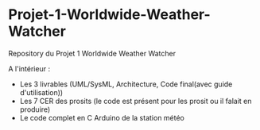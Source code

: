 # Projet-1-Worldwide-Weather-Watcher

Repository du Projet 1 Worldwide Weather Watcher

A l'intérieur :

- Les 3 livrables (UML/SysML, Architecture, Code final(avec guide d'utilisation))
- Les 7 CER des prosits (le code est présent pour les prosit ou il falait en produire)
- Le code complet en C Arduino de la station météo
